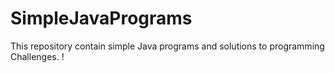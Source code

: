 # SimpleJavaPrograms

This repository contain simple Java programs and solutions to programming Challenges. ! 
